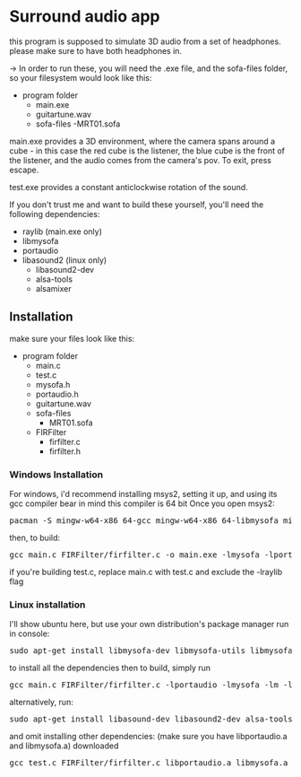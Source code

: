 <h1 id="surround-audio-app">Surround audio app</h1>
<p>this program is supposed to simulate 3D audio from a set of headphones.
please make sure to have both headphones in.</p>
<p>-&gt; In order to run these, you will need the .exe file, and the sofa-files folder, so your filesystem would look like this:</p>
<ul>
<li>program folder<ul>
<li>main.exe</li>
<li>guitartune.wav</li>
<li>sofa-files
  -MRT01.sofa</li>
</ul>
</li>
</ul>
<p>main.exe provides a 3D environment, where the camera spans around a cube - in this case the red cube is the listener, the blue cube is the front of the listener, and the audio comes from the camera&#39;s pov.
To exit, press escape.</p>
<p>test.exe provides a constant anticlockwise rotation of the sound.</p>
<p>If you don&#39;t trust me and want to build these yourself, you&#39;ll need the following dependencies:</p>
<ul>
<li>raylib (main.exe only)</li>
<li>libmysofa</li>
<li>portaudio</li>
<li>libasound2 (linux only)<ul>
<li>libasound2-dev</li>
<li>alsa-tools</li>
<li>alsamixer</li>
</ul>
</li>
</ul>
<h2 id="installation">Installation</h2>
<p>make sure your files look like this:</p>
<ul>
<li>program folder<ul>
<li>main.c</li>
<li>test.c</li>
<li>mysofa.h</li>
<li>portaudio.h</li>
<li>guitartune.wav</li>
<li>sofa-files<ul>
<li>MRT01.sofa</li>
</ul>
</li>
<li>FIRFilter<ul>
<li>firfilter.c</li>
<li>firfilter.h</li>
</ul>
</li>
</ul>
</li>
</ul>
<h3 id="windows-installation">Windows Installation</h3>
<p>For windows, i&#39;d recommend installing msys2, setting it up, and using its gcc compiler
bear in mind this compiler is 64 bit
Once you open msys2:</p>
<pre class="codeblock language-console">pacman -S mingw-w64-x86_64-gcc mingw-w64-x86_64-libmysofa mingw-w64-x86_64-portaudio
</pre>
<p>then, to build:</p>
<pre class="codeblock language-console">gcc main.c FIRFilter/firfilter.c -o main.exe -lmysofa -lportaudio -lraylib
</pre>
<p>if you&#39;re building test.c, replace main.c with test.c and exclude the -lraylib flag</p>
<h3 id="linux-installation">Linux installation</h3>
<p>I&#39;ll show ubuntu here, but use your own distribution&#39;s package manager
run in console:</p>
<pre class="codeblock language-console">sudo apt-get install libmysofa-dev libmysofa-utils libmysofa1 libasound-dev libasound2-dev portaudio19-dev libportaudio2 alsa-tools alsamixer
</pre>
<p>to install all the dependencies
then to build, simply run</p>
<pre class="codeblock language-console">gcc main.c FIRFilter/firfilter.c -lportaudio -lmysofa -lm -lrt -pthread -lasound
</pre>
<p>alternatively, run:</p>
<pre class="codeblock language-console">sudo apt-get install libasound-dev libasound2-dev alsa-tools alsamixer
</pre>
<p>and omit installing other dependencies: (make sure you have libportaudio.a and libmysofa.a) downloaded</p>
<pre class="codeblock language-console">gcc test.c FIRFilter/firfilter.c libportaudio.a libmysofa.a -lm -lrt -pthread -lasound
</pre>
